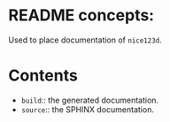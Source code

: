 <!--
file:         docs/README.md
file-id:      76636034-57b7-464f-a5cc-bd0003d59ce2
project:      nice123d
project-id:   e2bbd03f-0ac6-41ec-89ae-2ad52fa0652a
using: jinja2
description:  This file contains the folder documentation. |
    The folder is part of the `nice123d` project.
-->

# README concepts:

Used to place documentation of  `nice123d`.

# Contents

- `build`:: the generated documentation.
- `source`:: the SPHINX documentation.